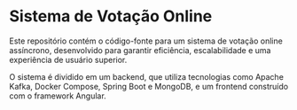 # Sistema de Votação Online
Este repositório contém o código-fonte para um sistema de votação online assíncrono, desenvolvido para garantir eficiência, escalabilidade e uma experiência de usuário superior.

O sistema é dividido em um backend, que utiliza tecnologias como Apache Kafka, Docker Compose, Spring Boot e MongoDB, e um frontend construído com o framework Angular.

